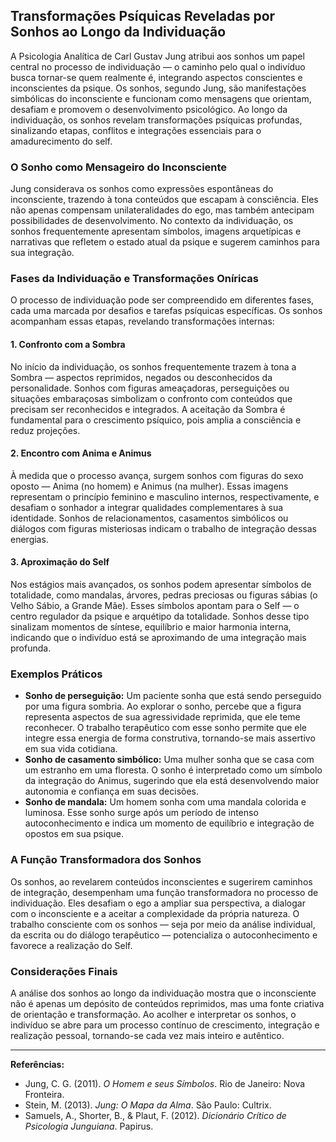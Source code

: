 
## Transformações Psíquicas Reveladas por Sonhos ao Longo da Individuação

A Psicologia Analítica de Carl Gustav Jung atribui aos sonhos um papel central no processo de individuação — o caminho pelo qual o indivíduo busca tornar-se quem realmente é, integrando aspectos conscientes e inconscientes da psique. Os sonhos, segundo Jung, são manifestações simbólicas do inconsciente e funcionam como mensagens que orientam, desafiam e promovem o desenvolvimento psicológico. Ao longo da individuação, os sonhos revelam transformações psíquicas profundas, sinalizando etapas, conflitos e integrações essenciais para o amadurecimento do self.

### O Sonho como Mensageiro do Inconsciente

Jung considerava os sonhos como expressões espontâneas do inconsciente, trazendo à tona conteúdos que escapam à consciência. Eles não apenas compensam unilateralidades do ego, mas também antecipam possibilidades de desenvolvimento. No contexto da individuação, os sonhos frequentemente apresentam símbolos, imagens arquetípicas e narrativas que refletem o estado atual da psique e sugerem caminhos para sua integração.

### Fases da Individuação e Transformações Oníricas

O processo de individuação pode ser compreendido em diferentes fases, cada uma marcada por desafios e tarefas psíquicas específicas. Os sonhos acompanham essas etapas, revelando transformações internas:

#### 1. **Confronto com a Sombra**

No início da individuação, os sonhos frequentemente trazem à tona a Sombra — aspectos reprimidos, negados ou desconhecidos da personalidade. Sonhos com figuras ameaçadoras, perseguições ou situações embaraçosas simbolizam o confronto com conteúdos que precisam ser reconhecidos e integrados. A aceitação da Sombra é fundamental para o crescimento psíquico, pois amplia a consciência e reduz projeções.

#### 2. **Encontro com Anima e Animus**

À medida que o processo avança, surgem sonhos com figuras do sexo oposto — Anima (no homem) e Animus (na mulher). Essas imagens representam o princípio feminino e masculino internos, respectivamente, e desafiam o sonhador a integrar qualidades complementares à sua identidade. Sonhos de relacionamentos, casamentos simbólicos ou diálogos com figuras misteriosas indicam o trabalho de integração dessas energias.

#### 3. **Aproximação do Self**

Nos estágios mais avançados, os sonhos podem apresentar símbolos de totalidade, como mandalas, árvores, pedras preciosas ou figuras sábias (o Velho Sábio, a Grande Mãe). Esses símbolos apontam para o Self — o centro regulador da psique e arquétipo da totalidade. Sonhos desse tipo sinalizam momentos de síntese, equilíbrio e maior harmonia interna, indicando que o indivíduo está se aproximando de uma integração mais profunda.

### Exemplos Práticos

- **Sonho de perseguição:** Um paciente sonha que está sendo perseguido por uma figura sombria. Ao explorar o sonho, percebe que a figura representa aspectos de sua agressividade reprimida, que ele teme reconhecer. O trabalho terapêutico com esse sonho permite que ele integre essa energia de forma construtiva, tornando-se mais assertivo em sua vida cotidiana.
- **Sonho de casamento simbólico:** Uma mulher sonha que se casa com um estranho em uma floresta. O sonho é interpretado como um símbolo da integração do Animus, sugerindo que ela está desenvolvendo maior autonomia e confiança em suas decisões.
- **Sonho de mandala:** Um homem sonha com uma mandala colorida e luminosa. Esse sonho surge após um período de intenso autoconhecimento e indica um momento de equilíbrio e integração de opostos em sua psique.

### A Função Transformadora dos Sonhos

Os sonhos, ao revelarem conteúdos inconscientes e sugerirem caminhos de integração, desempenham uma função transformadora no processo de individuação. Eles desafiam o ego a ampliar sua perspectiva, a dialogar com o inconsciente e a aceitar a complexidade da própria natureza. O trabalho consciente com os sonhos — seja por meio da análise individual, da escrita ou do diálogo terapêutico — potencializa o autoconhecimento e favorece a realização do Self.

### Considerações Finais

A análise dos sonhos ao longo da individuação mostra que o inconsciente não é apenas um depósito de conteúdos reprimidos, mas uma fonte criativa de orientação e transformação. Ao acolher e interpretar os sonhos, o indivíduo se abre para um processo contínuo de crescimento, integração e realização pessoal, tornando-se cada vez mais inteiro e autêntico.

---
**Referências:**
- Jung, C. G. (2011). *O Homem e seus Símbolos*. Rio de Janeiro: Nova Fronteira.
- Stein, M. (2013). *Jung: O Mapa da Alma*. São Paulo: Cultrix.
- Samuels, A., Shorter, B., & Plaut, F. (2012). *Dicionário Crítico de Psicologia Junguiana*. Papirus.
```

